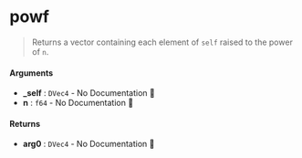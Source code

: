 # powf

>  Returns a vector containing each element of `self` raised to the power of `n`.

#### Arguments

- **\_self** : `DVec4` \- No Documentation 🚧
- **n** : `f64` \- No Documentation 🚧

#### Returns

- **arg0** : `DVec4` \- No Documentation 🚧